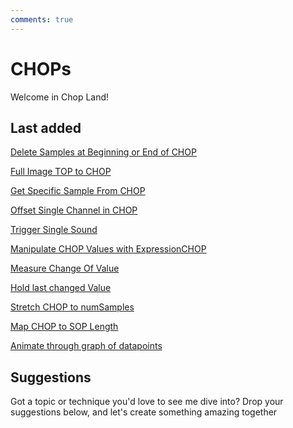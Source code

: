 ```yaml
---
comments: true
--- 
```

# CHOPs

Welcome in Chop Land!

## Last added
[Delete Samples at Beginning or End of CHOP](DeleteSamplesBeginningEndCHOP.md)

[Full Image TOP to CHOP](FullImageTopToCHOP.md)

[Get Specific Sample From CHOP](GetSpecificSampleFromCHOP.md)

[Offset Single Channel in CHOP](OffsetSingleChannelCHOP.md)

[Trigger Single Sound](TriggerSingleSound.md)

[Manipulate CHOP Values with ExpressionCHOP](ManipulateCHOPValueExpressionCHOP.md)

[Measure Change Of Value](MeasureChangeOfValue.md)

[Hold last changed Value](HoldLastChangedValue.md)

[Stretch CHOP to numSamples](StretchCHOPToNumSamples.md)

[Map CHOP to SOP Length](MapCHOPtoSOPLength.md)

[Animate through graph of datapoints ](AnimateThroughDataPoints.md)

## Suggestions
Got a topic or technique you'd love to see me dive into? Drop your suggestions below, and let's create something amazing together